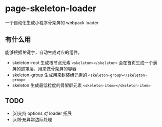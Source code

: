 # page-skeleton-loader

一个自动化生成小程序骨架屏的 webpack loader

## 有什么用

能够根据关键字，自动生成对应的组件。

- skeleton-root 生成根节点元素 `<skeleton></skeleton>` 会在首页生成一个满屏的遮罩层，用来做骨架屏的容器
- skeleton-group 生成用来封装组元素的 `<skeleton-group></skeleton-group>`
- skeleton 生成最低粒度的骨架屏元素 `<skeleton-item></skeleton-item>`

## TODO

- [x]支持 options 对 loader 拓展
- [x]补充异常边际处理
